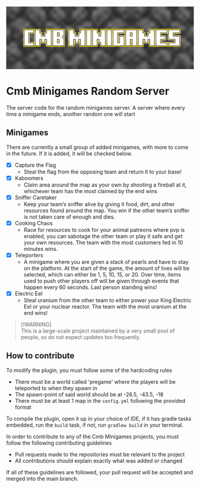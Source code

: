 ![CmbMinigamesBanner.png](https://github.com/Cmb-Minigames/CmbMinigamesRandom/blob/master/docs/images/CmbMinigamesBanner.png?raw=true)
# Cmb Minigames Random Server
The server code for the random minigames server. A server where every time a minigame ends, another random one will start

## Minigames
There are currently a small group of added minigames, with more to come in the future. If it is added, it will be checked below.
- [x] Capture the Flag
  - Steal the flag from the opposing team and return it to your base!
- [x] Kaboomers
  - Claim area around the map as your own by shooting a fireball at it, whichever team has the most claimed by the end wins
- [x] Sniffer Caretaker
  - Keep your team’s sniffer alive by giving it food, dirt, and other resources found around the map. You win if the other team’s sniffer is not taken care of enough and dies.
- [x] Cooking Chaos
  - Race for resources to cook for your animal patreons where pvp is enabled, you can sabotage the other team or play it safe and get your own resources. The team with the most customers fed in 10 minutes wins. 
- [x] Teleporters
  - A minigame where you are given a stack of pearls and have to stay on the platform. At the start of the game, the amount of lives will be selected, which can either be 1, 5, 10, 15, or 20. Over time, items used to push other players off will be given through events that happen every 60 seconds. Last person standing wins!
- [x] Electric Eel
  - Steal uranium from the other team to either power your King Electric Eel or your nuclear reactor. The team with the most uranium at the end wins! 
> [!WARNING]\
> This is a large-scale project maintained by a very small pool of people, so do not expect updates too frequently.

## How to contribute
To modify the plugin, you must follow some of the hardcoding rules
- There must be a world called 'pregame' where the players will be teleported to when they spawn in
- The spawn-point of said world should be at -26.5, -43.5, -18
- There must be at least 1 map in the `config.yml` following the provided format

To compile the plugin, open it up in your choice of IDE, if it has gradle tasks embedded, run the `build` task, if not, run `gradlew build` in your terminal.

In order to contribute to any of the Cmb Minigames projects, you must follow the following contributing guidelines
- Pull requests made to the repositories must be relevant to the project
- All contributions should explain exactly what was added or changed

If all of these guidelines are followed, your pull request will be accepted and merged into the main branch.